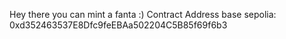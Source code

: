 Hey there you can mint a fanta :)
Contract Address base sepolia: 0xd352463537E8Dfc9feEBAa502204C5B85f69f6b3

